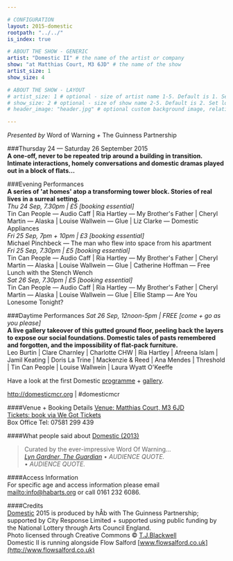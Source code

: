 ```yaml
---

# CONFIGURATION
layout: 2015-domestic
rootpath: "../../"
is_index: true

# ABOUT THE SHOW - GENERIC
artist: "Domestic II" # the name of the artist or company
show: "at Matthias Court, M3 6JD" # the name of the show
artist_size: 1
show_size: 4

# ABOUT THE SHOW - LAYOUT
# artist_size: 1 # optional - size of artist name 1-5. Default is 1. Set longer names to lower values
# show_size: 2 # optional - size of show name 2-5. Default is 2. Set longer names to lower values
# header_image: "header.jpg" # optional custom background image, relative to current page

---
```

*Presented by* Word of Warning *+* The Guinness Partnership        
        
###Thursday 24 — Saturday 26 September 2015        
**A one-off, never to be repeated trip around a building in transition. Intimate interactions, homely conversations and domestic dramas played out in a block of flats…**        
         
###Evening Performances		
**A series of 'at homes' atop a transforming tower block. Stories of real lives in a surreal setting.**        
*Thu 24 Sep, 7.30pm | £5 [booking essential]*        
Tin Can People — Audio Caff | Ria Hartley — My Brother's Father | Cheryl Martin — Alaska | Louise Wallwein — Glue | Liz Clarke — Domestic Appliances        
*Fri 25 Sep, 7pm + 10pm | £3 [booking essential]*			
Michael Pinchbeck — The man who flew into space from his apartment				
*Fri 25 Sep, 7.30pm | £5 [booking essential]*			
Tin Can People — Audio Caff | Ria Hartley — My Brother's Father | Cheryl Martin — Alaska | Louise Wallwein — Glue | Catherine Hoffman — Free Lunch with the Stench Wench			
*Sat 26 Sep, 7.30pm | £5 [booking essential]*			
Tin Can People — Audio Caff | Ria Hartley — My Brother's Father | Cheryl Martin — Alaska | Louise Wallwein — Glue | Ellie Stamp — Are You Lonesome Tonight?		
		
###Daytime Performances
*Sat 26 Sep, 12noon-5pm | FREE [come + go as you please]*			
**A live gallery takeover of this gutted ground floor, peeling back the layers to expose our social foundations. Domestic tales of pasts remembered and forgotten, and the impossibility of flat-pack furniture.**			
Leo Burtin | Clare Charnley | Charlotte CHW | Ria Hartley | Afreena Islam | Jamil Keating | Doris La Trine | Mackenzie & Reed | Ana Mendes | Threshold | Tin Can People | Louise Wallwein | Laura Wyatt O'Keeffe		
		
Have a look at the first Domestic [programme](/archive/2013-domestic) + [gallery](/galleries/2013-domestic).		
		
http://domesticmcr.org | #domesticmcr		
		
####Venue + Booking Details
[Venue: Matthias Court, M3 6JD](http://bit.ly/domesticTWO)            
[Tickets: book via We Got Tickets](http://www.wegottickets.com/wordofwarning)            
Box Office Tel: 07581 299 439 

####What people said about [Domestic (2013)](/archive/2013-domestic)      
>Curated by the ever-impressive Word Of Warning…<br>*[Lyn Gardner, The Guardian](http://www.theguardian.com/stage/2013/nov/02/this-weeks-theatre)*
>• *AUDIENCE QUOTE.*          
>• *AUDIENCE QUOTE.*          
         
####Access Information        
For specific age and access information please email <mailto:info@habarts.org> or call 0161 232 6086.       
        
####Credits         
[Domestic](/hab/domestic) 2015 is produced by hÅb with The Guinness Partnership; supported by City Response Limited + supported using public funding by the National Lottery through Arts Council England.			
Photo licensed through Creative Commons © [T.J.Blackwell](http://tjblackwell.co.uk/lucid)			
Domestic II is running alongside Flow Salford [www.flowsalford.co.uk](http://www.flowsalford.co.uk)
